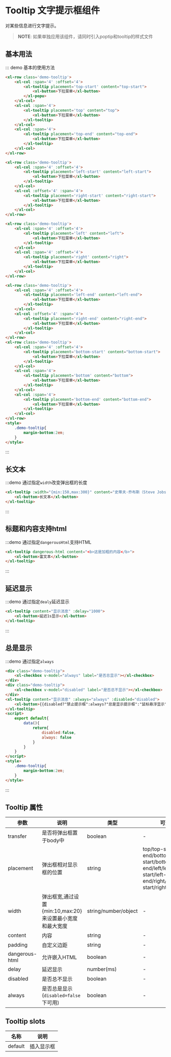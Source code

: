 <script>
    export default{
        data(){
            return{
                disabled:false,
                always: false
            }
        }
    }
</script>

<style>
    .demo-tooltip{
        margin-bottom:2em;
    }
</style>

# Tooltip 文字提示框组件

对某些信息进行文字提示。

>**NOTE**: 如果单独应用该组件，请同时引入poptip和tooltip的样式文件

## 基本用法

::: demo 基本的使用方法

```html
<xl-row class='demo-tooltip'>
    <xl-col :span='4' :offset='4'>
        <xl-tooltip placement='top-start' content="top-start">
            <xl-button>下拉菜单</xl-button>
        </xl-popu>
    </xl-col>
    <xl-col :span='4'>
        <xl-tooltip placement='top' content="top">
            <xl-button>下拉菜单</xl-button>
        </xl-tooltip>
    </xl-col>
    <xl-col :span='4'>
        <xl-tooltip placement='top-end' content="top-end">
            <xl-button>下拉菜单</xl-button>
        </xl-tooltip>
    </xl-col>
</xl-row>

<xl-row class='demo-tooltip'>
    <xl-col :span='4' :offset='4'>
        <xl-tooltip placement='left-start' content="left-start">
            <xl-button>下拉菜单</xl-button>
        </xl-tooltip>
    </xl-col>
    <xl-col :offset='4' :span='4'>
        <xl-tooltip placement='right-start' content="right-start">
            <xl-button>下拉菜单</xl-button>
        </xl-tooltip>
    </xl-col>
</xl-row>

<xl-row class='demo-tooltip'>
    <xl-col :span='4' :offset='4'>
        <xl-tooltip placement='left' content="left">
            <xl-button>下拉菜单</xl-button>
        </xl-tooltip>
    </xl-col>
    <xl-col :span='4' :offset='4'>
        <xl-tooltip placement='right' content="right">
            <xl-button>下拉菜单</xl-button>
        </xl-tooltip>
    </xl-col>
</xl-row>

<xl-row class='demo-tooltip'>
    <xl-col :span='4' :offset='4'>
        <xl-tooltip placement='left-end' content="left-end">
            <xl-button>下拉菜单</xl-button>
        </xl-tooltip>
    </xl-col>
    <xl-col :offset='4' :span='4'>
        <xl-tooltip placement='right-end' content="right-end">
            <xl-button>下拉菜单</xl-button>
        </xl-tooltip>
    </xl-col>
</xl-row>
<xl-row class='demo-tooltip'>
    <xl-col :span='4' :offset='4'>
        <xl-tooltip placement='bottom-start' content="bottom-start">
            <xl-button>下拉菜单</xl-button>
        </xl-tooltip>
    </xl-col>
    <xl-col :span='4'>
        <xl-tooltip placement='bottom' content="bottom">
            <xl-button>下拉菜单</xl-button>
        </xl-tooltip>
    </xl-col>
    <xl-col :span='4'>
        <xl-tooltip placement='bottom-end' content="bottom-end">
            <xl-button>下拉菜单</xl-button>
        </xl-tooltip>
    </xl-col>
</xl-row>
<style>
    .demo-tooltip{
        margin-bottom:2em;
    }
</style>
```
:::

## 长文本

:::demo 通过指定`width`改变弹出框的长度
```html
<xl-tooltip :width="{min:150,max:300}" content="史蒂夫·乔布斯（Steve Jobs），1955年2月24日生于美国加利福尼亚州旧金山，美国发明家、企业家、美国苹果公司联合创办人。">
    <xl-button>长文本</xl-button>
</xl-tooltip>
```

:::

## 标题和内容支持html

:::demo 通过指定`dangerousHtml`支持HTML
```html
<xl-tooltip dangerous-html content="<b>这是加粗的内容</b>">
    <xl-button>富文本</xl-button>
</xl-tooltip>
```

:::

## 延迟显示

:::demo 通过指定`dealy`延迟显示
```html
<xl-tooltip content="显示消息" :delay="1000">
    <xl-button>延迟1s显示</xl-button>
</xl-tooltip>
```

:::

## 总是显示

:::demo 通过指定`always`
```html
<div class="demo-tooltip">
    <xl-checkbox v-model="always" label="是否总显示"></xl-checkbox>
</div>
<div class="demo-tooltip">
    <xl-checkbox v-model="disabled" label="是否总不显示"></xl-checkbox>
</div>
<xl-tooltip content="显示消息" :always="always" :disabled="disabled">
    <xl-button>{{disabled?"禁止提示框":always?"总是显示提示框":"鼠标悬浮显示"}}</xl-button>
</xl-tooltip>
<script>
    export default{
        data(){
            return{
                disabled:false,
                always: false
            }
        }
    }
</script>
<style>
    .demo-tooltip{
        margin-bottom:2em;
    }
</style>
```

:::



## Tooltip 属性

| 参数            | 说明                                | 类型     | 可选值                 | 默认值            |
| --------------- | ---------------------------- | -------- | ---------------- | ----------------- |
| transfer | 是否将弹出框置于body中   | boolean |                -             | false |
| placement       | 弹出框相对显示框的位置                     | string   | top/top-start/top-end/bottom/bottom-start/bottom-end/left/left-start/left-end/right/right-start/right-end | bottom               |
| width       | 弹出框宽,通过设置{min:10,max:20}来设置最小宽度和最大宽度                   | string/number/object   | - | {min: 150,max: 300}               |
| content       | 内容                   | string   | - | -              |
| padding       | 自定义边距                   | string   | - | '0.5em,1em'              |
| dangerous-html      | 允许嵌入HTML         | boolean   | - | false        |
| delay      | 延迟显示         | number(ms)   | - | 0        |
| disabled      | 是否总不显示         | boolean   | - | false        |
| always      | 是否总是显示(`disabled=false`下可用)         | boolean   | - | false        |


## Tooltip slots

| 名称    | 说明       |
| ------- | ---------- |
| default | 插入显示框 |
